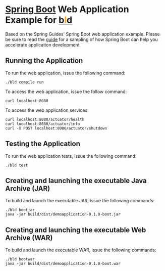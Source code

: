 # [Spring Boot](https://spring.io/projects/spring-boot) Web Application Example for [b<span style="color:orange">l</span>d](https://rife2.com/bld)

Based on the Spring Guides' Spring Boot web application example. Please be sure to read the
[guide](https://spring.io/guides/gs/spring-boot/) for a sampling of how Spring Boot can help
you accelerate application development 

## Running the Application

To run the web application, issue the following command:

```
./bld compile run
```

To access the web application, issue the follow command:

```
curl localhost:8080
```

To access the web application services:

```
curl localhost:8080/actuator/health
curl localhost:8080/actuator/info
curl -X POST localhost:8080/actuator/shutdown
```

## Testing the Application

To run the web application tests, issue the following command:

```
./bld test
```

## Creating and launching the executable Java Archive (JAR)

To build and launch the executable JAR, issue the following commands:

```
./bld bootjar
java -jar build/dist/demoapplication-0.1.0-boot.jar
```

## Creating and launching the executable Web Archive (WAR)

To build and launch the executable WAR, issue the following commands:

```
./bld bootwar
java -jar build/dist/demoapplication-0.1.0-boot.war
```

